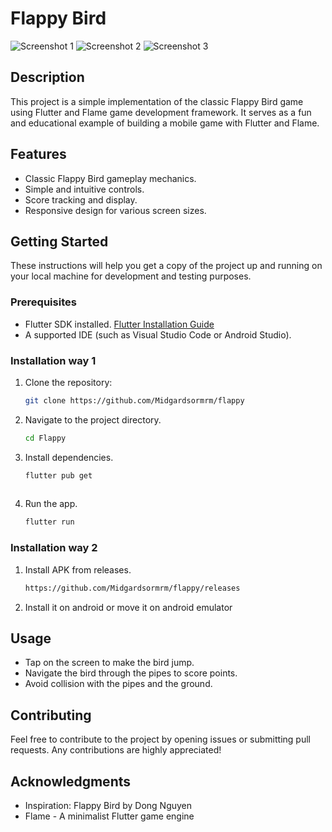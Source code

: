 # Flappy Bird

![Screenshot 1](https://github.com/AnishHazra/Flappy-Bird-Game/assets/121759157/1387ecd9-b110-4141-ae52-ff25babebf05)
![Screenshot 2](https://github.com/AnishHazra/Flappy-Bird-Game/assets/121759157/344c430e-c0e9-4155-877e-728a8209ff56)
![Screenshot 3](https://github.com/AnishHazra/Flappy-Bird-Game/assets/121759157/23044898-9389-4a17-beba-fcc1a987c26f)

## Description

This project is a simple implementation of the classic Flappy Bird game using Flutter and Flame game development framework. It serves as a fun and educational example of building a mobile game with Flutter and Flame.

## Features

- Classic Flappy Bird gameplay mechanics.
- Simple and intuitive controls.
- Score tracking and display.
- Responsive design for various screen sizes.

## Getting Started

These instructions will help you get a copy of the project up and running on your local machine for development and testing purposes.

### Prerequisites

- Flutter SDK installed. [Flutter Installation Guide](https://flutter.dev/docs/get-started/install)
- A supported IDE (such as Visual Studio Code or Android Studio).

### Installation way 1

1. Clone the repository:

   ```bash
   git clone https://github.com/Midgardsormrm/flappy

2. Navigate to the project directory.
   ```bash
   cd Flappy
   
3. Install dependencies.
   ```bash
   flutter pub get
      
4. Run the app.
   ```bash
   flutter run
   
### Installation way 2
1. Install APK from releases.
   ```bash
   https://github.com/Midgardsormrm/flappy/releases
   
2. Install it on android or move it on android emulator

## Usage
- Tap on the screen to make the bird jump.
- Navigate the bird through the pipes to score points.
- Avoid collision with the pipes and the ground.


## Contributing
Feel free to contribute to the project by opening issues or submitting pull requests. Any contributions are highly appreciated!

## Acknowledgments
- Inspiration: Flappy Bird by Dong Nguyen
- Flame - A minimalist Flutter game engine
